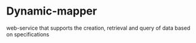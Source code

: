 # Dynamic-mapper
web-service that supports the creation, retrieval and query of  data based on specifications
